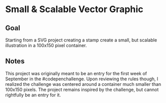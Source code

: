 # Small & Scalable Vector Graphic

<!-- ## [Live Demo]() -->

## Goal

Starting from a SVG project creating a stamp create a small, but scalable illustration in a 100x150 pixel container.

## Notes

This project was originally meant to be an entry for the first week of September in the #codepenchallenge. Upon reviewing the rules though, I realized the challenge was centered around a container much smaller than 100x150 pixels. The project remains inspired by the challenge, but cannot rightfully be an entry for it.
